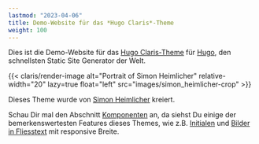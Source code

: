 ```yaml
---
lastmod: "2023-04-06"
title: Demo-Website für das *Hugo Claris*-Theme 
weight: 100
---
```


Dies ist die Demo-Website für das [Hugo Claris-Theme](https://github.com/simonheimlicher/hugo-claris) für [Hugo](https://gohugo.io), den schnellsten Static Site Generator der Welt.

{{< claris/render-image alt="Portrait of Simon Heimlicher" relative-width="20" lazy=true float="left" src="images/simon_heimlicher-crop" >}}

Dieses Theme wurde von [Simon Heimlicher](https://simon.heimlicher.com/about/) kreiert.

Schau Dir mal den Abschnitt [Komponenten](components) an, da siehst Du einige der bemerkenswertesten Features dieses Themes, wie z.B. [Initialen](components/lede-initial) und [Bilder in Fliesstext](components/claris/render-image) mit responsive Breite.
